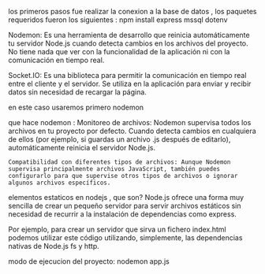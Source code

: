 los primeros pasos fue realizar la conexion a la base de datos , los paquetes requeridos fueron los siguientes :
npm install express mssql dotenv

Nodemon: Es una herramienta de desarrollo que reinicia automáticamente tu servidor Node.js cuando detecta cambios en los archivos del proyecto. No tiene nada que ver con la funcionalidad de la aplicación ni con la comunicación en tiempo real.

Socket.IO: Es una biblioteca para permitir la comunicación en tiempo real entre el cliente y el servidor. Se utiliza en la aplicación para enviar y recibir datos sin necesidad de recargar la página.

en este caso usaremos primero nodemon

que hace nodemon :
    Monitoreo de archivos: Nodemon supervisa todos los archivos en tu proyecto por defecto. Cuando detecta cambios en cualquiera de ellos (por ejemplo, si guardas un archivo .js después de editarlo), automáticamente reinicia el servidor Node.js.

    Compatibilidad con diferentes tipos de archivos: Aunque Nodemon supervisa principalmente archivos JavaScript, también puedes configurarlo para que supervise otros tipos de archivos o ignorar algunos archivos específicos.

elementos estaticos en nodejs , que son?
Node.js ofrece una forma muy sencilla de crear un pequeño servidor para servir archivos estáticos sin necesidad de recurrir a la instalación de dependencias como express.

Por ejemplo, para crear un servidor que sirva un fichero index.html podemos utilizar este código utilizando, simplemente, las dependencias nativas de Node.js fs y http.



modo de ejecucion del proyecto:
nodemon app.js
